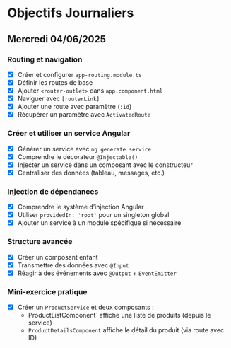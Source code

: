 # Objectifs Journaliers

## Mercredi 04/06/2025

### Routing et navigation

- [x] Créer et configurer `app-routing.module.ts`
- [x] Définir les routes de base
- [x] Ajouter `<router-outlet>` dans `app.component.html`
- [x] Naviguer avec `[routerLink]`
- [x] Ajouter une route avec paramètre (`:id`)
- [x] Récupérer un paramètre avec `ActivatedRoute`

### Créer et utiliser un service Angular

- [x] Générer un service avec `ng generate service`
- [x] Comprendre le décorateur `@Injectable()`
- [x] Injecter un service dans un composant avec le constructeur
- [x] Centraliser des données (tableau, messages, etc.)

### Injection de dépendances

- [x] Comprendre le système d’injection Angular
- [x] Utiliser `providedIn: 'root'` pour un singleton global
- [x] Ajouter un service à un module spécifique si nécessaire

### Structure avancée

- [x] Créer un composant enfant
- [x] Transmettre des données avec `@Input`
- [x] Réagir à des événements avec `@Output` + `EventEmitter`

### Mini-exercice pratique

- [x] Créer un `ProductService` et deux composants :
  - ProductListComponent` affiche une liste de produits (depuis le service)
  - `ProductDetailsComponent` affiche le détail du produit (via route avec ID)
